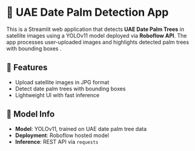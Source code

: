 # 🌴 UAE Date Palm Detection App

This is a Streamlit web application that detects **UAE Date Palm Trees** in satellite images using a YOLOv11 model deployed via **Roboflow API**. The app processes user-uploaded images and highlights detected palm trees with bounding boxes .

## 🚀 Features

- Upload satellite images in JPG format
- Detect date palm trees with bounding boxes
- Lightweight UI with fast inference

## 🧠 Model Info

- **Model**: YOLOv11, trained on UAE date palm tree data  
- **Deployment**: Roboflow hosted model  
- **Inference**: REST API via `requests`






